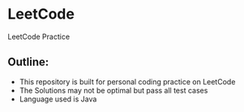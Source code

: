 # LeetCode
LeetCode Practice

## Outline:
- This repository is built for personal coding practice on LeetCode
- The Solutions may not be optimal but pass all test cases
- Language used is Java
